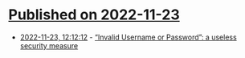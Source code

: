 # [Published on 2022-11-23](index.md)

* [2022-11-23, 12:12:12](https://news.ycombinator.com/item?id=33718202) - [“Invalid Username or Password”: a useless security measure](https://kevin.burke.dev/kevin/invalid-username-or-password-useless/)
